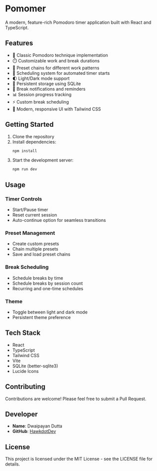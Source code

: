 # Pomomer

A modern, feature-rich Pomodoro timer application built with React and TypeScript.

## Features

- 🎯 Classic Pomodoro technique implementation
- ⏱️ Customizable work and break durations
- 🔄 Preset chains for different work patterns
- 📅 Scheduling system for automated timer starts
- 🌓 Light/Dark mode support
- 💾 Persistent storage using SQLite
- 🔔 Break notifications and reminders
- 📊 Session progress tracking
- ⚡ Custom break scheduling
- 🎨 Modern, responsive UI with Tailwind CSS

## Getting Started

1. Clone the repository
2. Install dependencies:
   ```bash
   npm install
   ```
3. Start the development server:
   ```bash
   npm run dev
   ```

## Usage

### Timer Controls
- Start/Pause timer
- Reset current session
- Auto-continue option for seamless transitions

### Preset Management
- Create custom presets
- Chain multiple presets
- Save and load preset chains

### Break Scheduling
- Schedule breaks by time
- Schedule breaks by session count
- Recurring and one-time schedules

### Theme
- Toggle between light and dark mode
- Persistent theme preference

## Tech Stack

- React
- TypeScript
- Tailwind CSS
- Vite
- SQLite (better-sqlite3)
- Lucide Icons

## Contributing

Contributions are welcome! Please feel free to submit a Pull Request.

## Developer

- **Name**: Dwaipayan Dutta
- **GitHub**: [HawkdotDev](https://github.com/HawkdotDev)

## License

This project is licensed under the MIT License - see the LICENSE file for details.